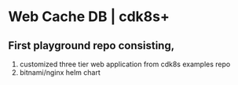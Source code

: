 # Web Cache DB | cdk8s+
## First playground repo consisting,
1. customized three tier web application from cdk8s examples repo
2. bitnami/nginx helm chart

